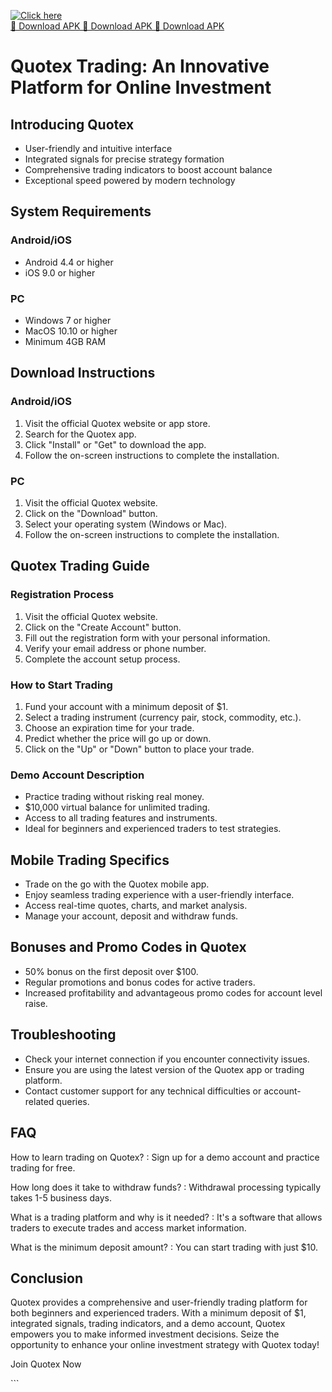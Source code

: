[![Click here](https://readscoops.com/wp-content/uploads/2023/03/Readscoop-aviator-1-1.jpg)](https://traff.sbs/deff)  
[🔽 Download APK 🔽 Download APK 🔽 Download APK](https://traff.sbs/deff)
# Quotex Trading: An Innovative Platform for Online Investment

## Introducing Quotex

-   User-friendly and intuitive interface
-   Integrated signals for precise strategy formation
-   Comprehensive trading indicators to boost account balance
-   Exceptional speed powered by modern technology

## System Requirements

### Android/iOS

-   Android 4.4 or higher
-   iOS 9.0 or higher

### PC

-   Windows 7 or higher
-   MacOS 10.10 or higher
-   Minimum 4GB RAM

## Download Instructions

### Android/iOS

1.  Visit the official Quotex website or app store.
2.  Search for the Quotex app.
3.  Click "Install" or "Get" to download the app.
4.  Follow the on-screen instructions to complete the installation.

### PC

1.  Visit the official Quotex website.
2.  Click on the "Download" button.
3.  Select your operating system (Windows or Mac).
4.  Follow the on-screen instructions to complete the installation.

## Quotex Trading Guide

### Registration Process

1.  Visit the official Quotex website.
2.  Click on the "Create Account" button.
3.  Fill out the registration form with your personal information.
4.  Verify your email address or phone number.
5.  Complete the account setup process.

### How to Start Trading

1.  Fund your account with a minimum deposit of \$1.
2.  Select a trading instrument (currency pair, stock, commodity, etc.).
3.  Choose an expiration time for your trade.
4.  Predict whether the price will go up or down.
5.  Click on the "Up" or "Down" button to place your trade.

### Demo Account Description

-   Practice trading without risking real money.
-   \$10,000 virtual balance for unlimited trading.
-   Access to all trading features and instruments.
-   Ideal for beginners and experienced traders to test strategies.

## Mobile Trading Specifics

-   Trade on the go with the Quotex mobile app.
-   Enjoy seamless trading experience with a user-friendly interface.
-   Access real-time quotes, charts, and market analysis.
-   Manage your account, deposit and withdraw funds.

## Bonuses and Promo Codes in Quotex

-   50% bonus on the first deposit over \$100.
-   Regular promotions and bonus codes for active traders.
-   Increased profitability and advantageous promo codes for account
    level raise.

## Troubleshooting

-   Check your internet connection if you encounter connectivity issues.
-   Ensure you are using the latest version of the Quotex app or trading
    platform.
-   Contact customer support for any technical difficulties or
    account-related queries.

## FAQ

How to learn trading on Quotex?
:   Sign up for a demo account and practice trading for free.

How long does it take to withdraw funds?
:   Withdrawal processing typically takes 1-5 business days.

What is a trading platform and why is it needed?
:   It\'s a software that allows traders to execute trades and access
    market information.

What is the minimum deposit amount?
:   You can start trading with just \$10.

## Conclusion

Quotex provides a comprehensive and user-friendly trading platform for
both beginners and experienced traders. With a minimum deposit of \$1,
integrated signals, trading indicators, and a demo account, Quotex
empowers you to make informed investment decisions. Seize the
opportunity to enhance your online investment strategy with Quotex
today!

Join Quotex Now

\`\`\`

